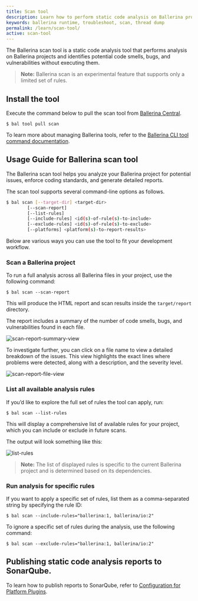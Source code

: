 ```yaml
---
title: Scan tool
description: Learn how to perform static code analysis on Ballerina projects to identify potential code smells, bugs, and vulnerabilities.
keywords: ballerina runtime, troubleshoot, scan, thread dump
permalink: /learn/scan-tool/
active: scan-tool
---
```


The Ballerina scan tool is a static code analysis tool that performs analysis on Ballerina projects and identifies potential code smells, bugs, and vulnerabilities without executing them.

>**Note:** Ballerina scan is an experimental feature that supports only a limited set of rules.

## Install the tool

Execute the command below to pull the scan tool from [Ballerina Central](https://central.ballerina.io/ballerina/wsdl/latest).

```
$ bal tool pull scan
```

To learn more about managing Ballerina tools, refer to the [Ballerina CLI tool command documentation](https://ballerina.io/learn/cli-commands/#tool-commands).

## Usage Guide for Ballerina scan tool

The Ballerina scan tool helps you analyze your Ballerina project for potential issues, enforce coding standards, and generate detailed reports. 

The scan tool supports several command-line options as follows.

``` bash
$ bal scan [--target-dir] <target-dir>
        [--scan-report] 
        [--list-rules]
        [--include-rules] <id(s)-of-rule(s)-to-include>
        [--exclude-rules] <id(s)-of-rule(s)-to-exclude>
        [--platforms] <platform(s)-to-report-results>
```

Below are various ways you can use the tool to fit your development workflow.

### Scan a Ballerina project

To run a full analysis across all Ballerina files in your project, use the following command:

```
$ bal scan --scan-report
```

This will produce the HTML report and scan results inside the `target/report` directory.

The report includes a summary of the number of code smells, bugs, and vulnerabilities found in each file.

![scan-report-summary-view](/learn/images/scan-tool-html-report-summary-view.png)

To investigate further, you can click on a file name to view a detailed breakdown of the issues. This view highlights the exact lines where problems were detected, along with a description, and the severity level.

![scan-report-file-view](/learn/images/scan-tool-html-report-file-view.png)

### List all available analysis rules

If you’d like to explore the full set of rules the tool can apply, run:

```
$ bal scan --list-rules
```

This will display a comprehensive list of available rules for your project, which you can include or exclude in future scans.

The output will look something like this:

![list-rules](/learn/images/scan-tool-list-rules.png)

> **Note:** The list of displayed rules is specific to the current Ballerina project and is determined based on its dependencies.

### Run analysis for specific rules

If you want to apply a specific set of rules, list them as a comma-separated string by specifying the rule ID:

```
$ bal scan --include-rules="ballerina:1, ballerina/io:2"
```

To ignore a specific set of rules during the analysis, use the following command:

```
$ bal scan --exclude-rules="ballerina:1, ballerina/io:2"
```

## Publishing static code analysis reports to SonarQube.

To learn how to publish reports to SonarQube, refer to [Configuration for Platform Plugins](https://github.com/ballerina-platform/static-code-analysis-tool/blob/main/docs/static-code-analysis-tool/ScanFileConfigurations.md#configuration-for-platform-plugins).
